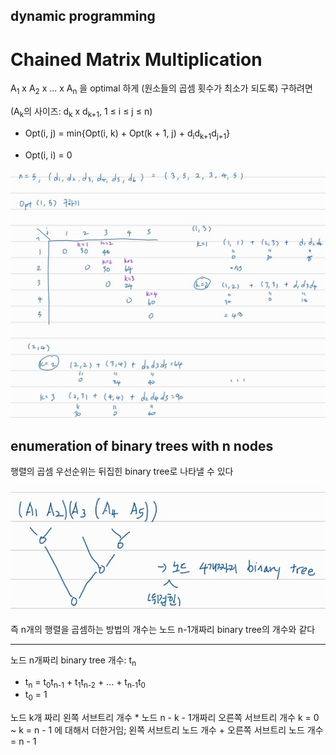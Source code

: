 ## dynamic programming

# Chained Matrix Multiplication

A<sub>1</sub> x A<sub>2</sub> x ... x A<sub>n</sub> 을 optimal 하게 (원소들의 곱셈 횟수가 최소가 되도록) 구하려면

(A<sub>k</sub>의 사이즈: d<sub>k</sub> x d<sub>k+1</sub>, 1 ≤ i ≤ j ≤ n) 

- Opt(i, j) = min{Opt(i, k) + Opt(k + 1, j) + d<sub>i</sub>d<sub>k+1</sub>d<sub>j+1</sub>}

- Opt(i, i) = 0

![image-20230426161055273](image/image-20230426161055273.png)

## enumeration of binary trees with n nodes

행렬의 곱셈 우선순위는 뒤집힌 binary tree로 나타낼 수 있다

![image-20230426161601372](image/image-20230426161601372.png)

즉 n개의 행렬을 곱셈하는 방법의 개수는 노드 n-1개짜리 binary tree의 개수와 같다

***

노드 n개짜리 binary tree 개수: t<sub>n</sub>

- t<sub>n</sub> = t<sub>0</sub>t<sub>n-1</sub> + t<sub>1</sub>t<sub>n-2</sub> + ... + t<sub>n-1</sub>t<sub>0</sub>
- t<sub>0</sub> = 1

노드 k개 짜리 왼쪽 서브트리 개수 *  노드 n - k - 1개짜리 오른쪽 서브트리 개수 k = 0 ~ k = n - 1 에 대해서 더한거임; 왼쪽 서브트리 노드 개수 + 오른쪽 서브트리 노드 개수 = n - 1

